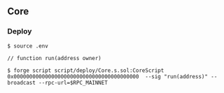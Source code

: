 ## Core

### Deploy

```shell
$ source .env
```

```shell
// function run(address owner)

$ forge script script/deploy/Core.s.sol:CoreScript 0x0000000000000000000000000000000000000000  --sig "run(address)" --broadcast --rpc-url=$RPC_MAINNET
```
